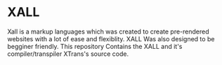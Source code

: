 # XALL
Xall is a markup languages which was created to create pre-rendered websites with a lot of ease and flexiblity. XALL Was also designed to be begginer friendly. This repository Contains the XALL and it's compiler/transpiler XTrans's source code.
